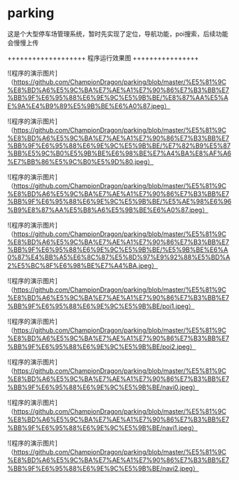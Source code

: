 # parking
这是个大型停车场管理系统，暂时先实现了定位，导航功能，poi搜索，后续功能会慢慢上传



+++++++++++++++++++ 程序运行效果图 ++++++++++++++++





![程序的演示图片]（https://github.com/ChampionDragon/parking/blob/master/%E5%81%9C%E8%BD%A6%E5%9C%BA%E7%AE%A1%E7%90%86%E7%B3%BB%E7%BB%9F%E6%95%88%E6%9E%9C%E5%9B%BE/%E8%87%AA%E5%AE%9A%E4%B9%89%E5%9B%BE%E6%A0%87.jpeg）



![程序的演示图片]（https://github.com/ChampionDragon/parking/blob/master/%E5%81%9C%E8%BD%A6%E5%9C%BA%E7%AE%A1%E7%90%86%E7%B3%BB%E7%BB%9F%E6%95%88%E6%9E%9C%E5%9B%BE/%E7%82%B9%E5%87%BB%E5%9C%B0%E5%9B%BE%E6%98%BE%E7%A4%BA%E8%AF%A6%E7%BB%86%E5%9C%B0%E5%9D%80.jpeg）



![程序的演示图片]（https://github.com/ChampionDragon/parking/blob/master/%E5%81%9C%E8%BD%A6%E5%9C%BA%E7%AE%A1%E7%90%86%E7%B3%BB%E7%BB%9F%E6%95%88%E6%9E%9C%E5%9B%BE/%E5%AE%98%E6%96%B9%E8%87%AA%E5%B8%A6%E5%9B%BE%E6%A0%87.jpeg）



![程序的演示图片]（https://github.com/ChampionDragon/parking/blob/master/%E5%81%9C%E8%BD%A6%E5%9C%BA%E7%AE%A1%E7%90%86%E7%B3%BB%E7%BB%9F%E6%95%88%E6%9E%9C%E5%9B%BE/%E5%9B%BE%E6%A0%87%E4%BB%A5%E6%8C%87%E5%8D%97%E9%92%88%E5%BD%A2%E5%BC%8F%E6%98%BE%E7%A4%BA.jpeg）



![程序的演示图片]（https://github.com/ChampionDragon/parking/blob/master/%E5%81%9C%E8%BD%A6%E5%9C%BA%E7%AE%A1%E7%90%86%E7%B3%BB%E7%BB%9F%E6%95%88%E6%9E%9C%E5%9B%BE/poi1.jpeg）



![程序的演示图片]（https://github.com/ChampionDragon/parking/blob/master/%E5%81%9C%E8%BD%A6%E5%9C%BA%E7%AE%A1%E7%90%86%E7%B3%BB%E7%BB%9F%E6%95%88%E6%9E%9C%E5%9B%BE/poi2.jpeg）



![程序的演示图片]（https://github.com/ChampionDragon/parking/blob/master/%E5%81%9C%E8%BD%A6%E5%9C%BA%E7%AE%A1%E7%90%86%E7%B3%BB%E7%BB%9F%E6%95%88%E6%9E%9C%E5%9B%BE/navi0.jpeg）



![程序的演示图片]（https://github.com/ChampionDragon/parking/blob/master/%E5%81%9C%E8%BD%A6%E5%9C%BA%E7%AE%A1%E7%90%86%E7%B3%BB%E7%BB%9F%E6%95%88%E6%9E%9C%E5%9B%BE/navi1.jpeg）



![程序的演示图片]（https://github.com/ChampionDragon/parking/blob/master/%E5%81%9C%E8%BD%A6%E5%9C%BA%E7%AE%A1%E7%90%86%E7%B3%BB%E7%BB%9F%E6%95%88%E6%9E%9C%E5%9B%BE/navi2.jpeg）
